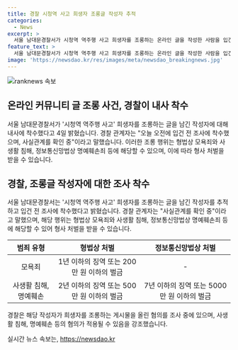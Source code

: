 ```yaml
---
title: 경찰 시청역 사고 희생자 조롱글 작성자 추적
categories:
  - News
excerpt: >
  서울 남대문경찰서가 시청역 역주행 사고 희생자를 조롱하는 온라인 글을 작성한 사람을 입건 전 조사에 착수했다고 4일 밝혔다. 해당 글은 희생자를 모욕하고, 사람들의 슬픔을 조롱하는 내용이 포함돼 있었다. 경찰은 형사 처벌이 가능하다며, 이러한 행위에 대해 엄중히 대응할 예정이라고 밝혔다. 사람들은 온라인에서의 도덕적인 행동에 대해 더욱 주의를 기울일 필요가 있을 것으로 보인다.
feature_text: >
  서울 남대문경찰서가 시청역 역주행 사고 희생자를 조롱하는 온라인 글을 작성한 사람을 입건 전 조사에 착수했다고 4일 밝혔다. 해당 글은 희생자를 모욕하고, 사람들의 슬픔을 조롱하는 내용이 포함돼 있었다. 경찰은 형사 처벌이 가능하다며, 이러한 행위에 대해 엄중히 대응할 예정이라고 밝혔다. 사람들은 온라인에서의 도덕적인 행동에 대해 더욱 주의를 기울일 필요가 있을 것으로 보인다.
image: 'https://newsdao.kr/res/images/meta/newsdao_breakingnews.jpg'
---
```


<p><img src="https://newsdao.kr/res/images/meta/newsdao_breakingnews.jpg" alt="ranknews 속보" /></p>

<h2 data-ke-size="size26">온라인 커뮤니티 글 조롱 사건, 경찰이 내사 착수</h2>

<p data-ke-size="size16">서울 남대문경찰서가 '시청역 역주행 사고' 희생자를 조롱하는 글을 남긴 작성자에 대해 내사에 착수했다고 4일 밝혔습니다. 경찰 관계자는 "오늘 오전에 입건 전 조사에 착수했으며, 사실관계를 확인 중"이라고 말했습니다. 이러한 조롱 행위는 형법상 모욕죄와 사생활 침해, 정보통신망법상 명예훼손죄 등에 해당할 수 있으며, 이에 따라 형사 처벌을 받을 수 있습니다.</p>

<h2 data-ke-size="size26">경찰, 조롱글 작성자에 대한 조사 착수</h2>

<p data-ke-size="size16">서울 남대문경찰서는 '시청역 역주행 사고' 희생자를 조롱하는 글을 남긴 작성자를 추적하고 입건 전 조사에 착수했다고 밝혔습니다. 경찰 관계자는 "사실관계를 확인 중"이라고 말했으며, 해당 행위는 형법상 모욕죄와 사생활 침해, 정보통신망법상 명예훼손죄 등에 해당할 수 있어 형사 처벌을 받을 수 있습니다.</p>

<table>
<thead>
<tr>
<th style="text-align: center;">범죄 유형</th>
<th style="text-align: center;">형법상 처벌</th>
<th style="text-align: center;">정보통신망법상 처벌</th>
</tr>
</thead>
<tbody>
<tr>
<td style="text-align: center; height: 17px;">모욕죄</td>
<td style="text-align: center; height: 17px;">1년 이하의 징역 또는 200만 원 이하의 벌금</td>
<td style="text-align: center; height: 17px;">-</td>
</tr>
<tr>
<td style="text-align: center; height: 17px;">사생활 침해, 명예훼손</td>
<td style="text-align: center; height: 17px;">2년 이하의 징역 또는 500만 원 이하의 벌금</td>
<td style="text-align: center; height: 17px;">7년 이하의 징역 또는 5000만 원 이하의 벌금</td>
</tr>
</tbody>
</table>

<p data-ke-size="size16">경찰은 해당 작성자가 희생자를 조롱하는 게시물을 올린 혐의를 조사 중에 있으며, 사생활 침해, 명예훼손 등의 혐의가 적용될 수 있음을 강조했습니다.</p>
실시간 뉴스 속보는, <a href="https://newsdao.kr" rel="dofollow">https://newsdao.kr</a>


